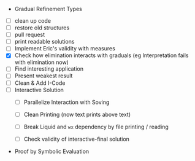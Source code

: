 - Gradual Refinement Types
 - [ ] clean up code
 - [ ] restore old structures
 - [ ] pull request 
 - [ ] print readable solutions 
 - [ ] Implement Eric's validity with measures 
 - [x] Check how elimination interacts with graduals (eg Interpretation fails with elimination now)
 - [ ] Find interesting application
 - [ ] Present weakest result 
 - [ ] Clean & Add I-Code 
 - [ ] Interactive Solution 
     - [ ] Parallelize Interaction with Soving 
     - [ ] Clean Printing (now text prints above text)
     - [ ] Break Liquid and `wx` dependency by file printing / reading
     - [ ] Check validity of interactive-final solution 


- Proof by Symbolic Evaluation 